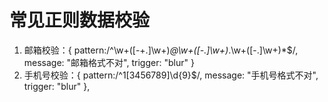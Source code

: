 # 常见正则数据校验

1. 邮箱校验：{ pattern:/^\w+\(\[-+.\]\w+\)_@\w+\(\[-.\]\w+\)_.\w+\(\[-.\]\w+\)\*$/, message: "邮箱格式不对", trigger: "blur" }
2. 手机号校验：{ pattern:/^1\[3456789\]\d{9}$/, message: "手机号格式不对", trigger: "blur" },

